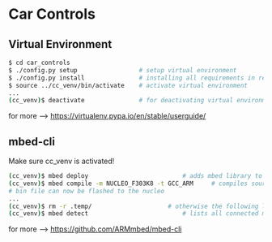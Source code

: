 # Car Controls
## Virtual Environment
```sh
$ cd car_controls
$ ./config.py setup                 # setup virtual environment
$ ./config.py install               # installing all requirements in requirements.txt
$ source ../cc_venv/bin/activate    # activate virtual environment
...
(cc_venv)$ deactivate               # for deactivating virtual environment
```
for more --> https://virtualenv.pypa.io/en/stable/userguide/
## mbed-cli
Make sure cc_venv is activated!
```sh
(cc_venv)$ mbed deploy              			# adds mbed library to project + installs mbed 2.0 SDK tools (time for a coffee!)
(cc_venv)$ mbed compile -m NUCLEO_F303K8 -t GCC_ARM 	# compiles sourcecode and generates elf & bin files
# bin file can now be flashed to the nucleo
...
(cc_venv)$ rm -r .temp/            			# otherwise the following line is NOT POSSIBLE
(cc_venv)$ mbed detect              			# lists all connected mbed devices
```
for more --> https://github.com/ARMmbed/mbed-cli
